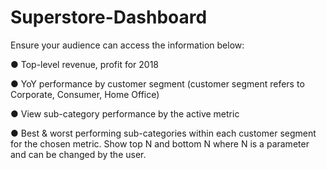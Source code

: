 # Superstore-Dashboard

Ensure your audience can access the information below:

● Top-level revenue, profit for 2018

● YoY performance by customer segment (customer segment refers to Corporate,
Consumer, Home Office)

● View sub-category performance by the active metric

● Best & worst performing sub-categories within each customer segment for the
chosen metric. Show top N and bottom N where N is a parameter and can be
changed by the user.
